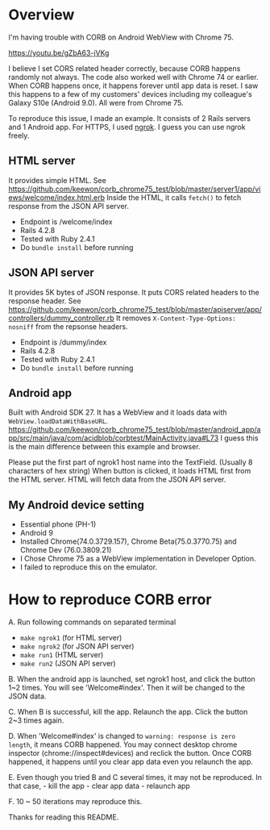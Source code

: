 # Overview
I'm having trouble with CORB on Android WebView with Chrome 75.

https://youtu.be/gZbA63-jVKg

I believe I set CORS related header correctly, because CORB happens randomly not always.
The code also worked well with Chrome 74 or earlier.
When CORB happens once, it happens forever until app data is reset.
I saw this happens to a few of my customers' devices including my colleague's Galaxy S10e (Android 9.0).
All were from Chrome 75.

To reproduce this issue, I made an example.
It consists of 2 Rails servers and 1 Android app.
For HTTPS, I used [ngrok](https://ngrok.com/). I guess you can use ngrok freely.

## HTML server
It provides simple HTML. See https://github.com/keewon/corb_chrome75_test/blob/master/server1/app/views/welcome/index.html.erb
Inside the HTML, it calls `fetch()` to fetch response from the JSON API server.

 - Endpoint is /welcome/index
 - Rails 4.2.8
 - Tested with Ruby 2.4.1
 - Do `bundle install` before running

## JSON API server
It provides 5K bytes of JSON response.
It puts CORS related headers to the response header. See https://github.com/keewon/corb_chrome75_test/blob/master/apiserver/app/controllers/dummy_controller.rb
It removes `X-Content-Type-Options: nosniff` from the repsonse headers.

 - Endpoint is /dummy/index
 - Rails 4.2.8
 - Tested with Ruby 2.4.1
 - Do `bundle install` before running
 
## Android app
Built with Android SDK 27.
It has a WebView and it loads data with `WebView.loadDataWithBaseURL`.
https://github.com/keewon/corb_chrome75_test/blob/master/android_app/app/src/main/java/com/acidblob/corbtest/MainActivity.java#L73
I guess this is the main difference between this example and browser.

Please put the first part of ngrok1 host name into the TextField. (Usually 8 characters of hex string)
When button is clicked, it loads HTML first from the HTML server.
HTML will fetch data from the JSON API server.

## My Android device setting
 - Essential phone (PH-1)
 - Android 9
 - Installed Chrome(74.0.3729.157), Chrome Beta(75.0.3770.75) and Chrome Dev (76.0.3809.21)
 - I Chose Chrome 75 as a WebView implementation in Developer Option.
 - I failed to reproduce this on the emulator.

# How to reproduce CORB error
 A. Run following commands on separated terminal
   - `make ngrok1` (for HTML server)
   - `make ngrok2` (for JSON API server)
   - `make run1` (HTML server)
   - `make run2` (JSON API server)

 B. When the android app is launched, set ngrok1 host, and click the button 1~2 times.
    You will see 'Welcome#index'. Then it will be changed to the JSON data.

 C. When B is successful, kill the app. Relaunch the app. Click the button 2~3 times again.

 D. When 'Welcome#index' is changed to `warning: response is zero length`, it means CORB happened.
    You may connect desktop chrome inspector (chrome://inspect#devices) and reclick the button.
    Once CORB happened, it happens until you clear app data even you relaunch the app.

 E. Even though you tried B and C several times, it may not be reproduced.
    In that case,
      - kill the app
      - clear app data
      - relaunch app

 F. 10 ~ 50 iterations may reproduce this.

Thanks for reading this README.
